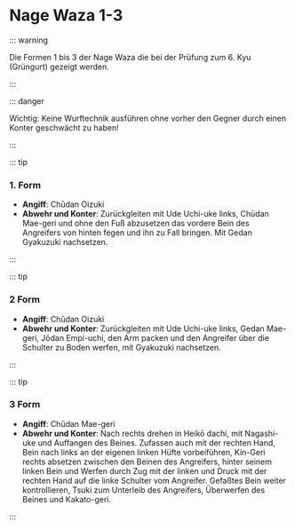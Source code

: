 # Nage Waza 1-3

::: warning

Die Formen 1 bis 3 der Nage Waza die bei der Prüfung zum 6. Kyu (Grüngurt) gezeigt werden.

:::

::: danger

Wichtig: Keine Wurftechnik ausführen ohne vorher den Gegner durch einen Konter geschwächt zu haben!

:::

::: tip

### 1. Form

- **Angiff**: Chūdan Oizuki
- **Abwehr und Konter**: Zurückgleiten mit Ude Uchi-uke links, Chūdan Mae-geri und ohne den Fuß abzusetzen das vordere Bein des Angreifers von hinten fegen und ihn zu Fall bringen. Mit Gedan Gyakuzuki nachsetzen.

:::

<YouTube videoid="kGzqWCbIeNY" start="40" end="55" mute="1" />

::: tip

### 2 Form

- **Angiff**: Chūdan Oizuki
- **Abwehr und Konter**: Zurückgleiten mit Ude Uchi-uke links, Gedan Mae-geri, Jōdan Empi-uchi, den Arm packen und den Angreifer über die Schulter zu Boden werfen, mit Gyakuzuki nachsetzen.

:::

<YouTube videoid="ymb6pERfOyk" start="29" end="55" mute="1" />

::: tip

### 3 Form

- **Angiff**: Chūdan Mae-geri
- **Abwehr und Konter**: Nach rechts drehen in Heikō dachi, mit Nagashi-uke und Auffangen des Beines. Zufassen auch mit der rechten Hand, Bein nach links an der eigenen linken Hüfte vorbeiführen, Kin-Geri rechts absetzen zwischen den Beinen des Angreifers, hinter seinem linken Bein und Werfen durch Zug mit der linken und Druck mit der rechten Hand auf die linke Schulter vom Angreifer. Gefaßtes Bein weiter kontrollieren, Tsuki zum Unterleib des Angreifers, Überwerfen des Beines und Kakato-geri.

:::

<YouTube videoid="3K3PLR6eOWo" start="21" end="46" mute="1" />